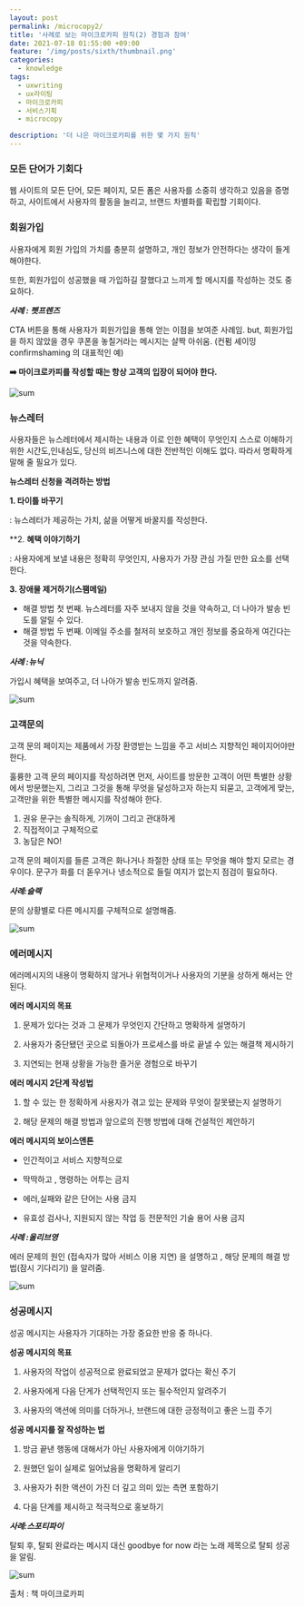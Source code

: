 ```yaml
---
layout: post
permalink: /microcopy2/
title: '사례로 보는 마이크로카피 원칙(2) 경험과 참여'
date: 2021-07-18 01:55:00 +09:00
feature: '/img/posts/sixth/thumbnail.png'
categories:
  - knowledge
tags:
  - uxwriting
  - ux라이팅
  - 마이크로카피
  - 서비스기획
  - microcopy

description: '더 나은 마이크로카피를 위한 몇 가지 원칙'
---
```


### **모든 단어가 기회다**

웹 사이트의 모든 단어, 모든 페이지, 모든 폼은 사용자를 소중히 생각하고 있음을 증명하고, 사이트에서 사용자의 활동을 늘리고, 브랜드 차별화를 확립할 기회이다.


### **회원가입**

사용자에게 회원 가입의 가치를 충분히 설명하고, 개인 정보가 안전하다는 생각이 들게 해야한다.

또한, 회원가입이 성공했을 때 가입하길 잘했다고 느끼게 할 메시지를 작성하는 것도 중요하다.

***사례 : 펫프렌즈***

CTA 버튼을 통해 사용자가 회원가입을 통해 얻는 이점을 보여준 사례임. but, 회원가입을 하지 않았을 경우 쿠폰을 놓칠거라는 메시지는 살짝 아쉬움. (컨펌 셰이밍 confirmshaming 의 대표적인 예)

**➡️ 마이크로카피를 작성할 때는 항상 고객의 입장이 되어야 한다.**

![sum](/img/posts/sixth/petfriends.png)

### **뉴스레터**

사용자들은 뉴스레터에서 제시하는 내용과 이로 인한 혜택이 무엇인지 스스로 이해하기 위한 시간도,인내심도, 당신의 비즈니스에 대한 전반적인 이해도 없다. 따라서 명확하게 말해 줄 필요가 있다.


**뉴스레터 신청을 격려하는 방법**

**1. 타이틀 바꾸기**

: 뉴스레터가 제공하는 가치, 삶을 어떻게 바꿀지를 작성한다.

**2. **혜택 이야기하기**

: 사용자에게 보낼 내용은 정확히 무엇인지, 사용자가 가장 관심 가질 만한 요소를 선택한다.

**3. 장애물 제거하기(스팸메일)**
- 해결 방법 첫 번째. 뉴스레터를 자주 보내지 않을 것을 약속하고, 더 나아가 발송 빈도를 알릴 수 있다.
- 해결 방법 두 번째. 이메일 주소를 철저히 보호하고 개인 정보를 중요하게 여긴다는 것을 약속한다.

***사례 :뉴닉***

가입시 혜택을 보여주고, 더 나아가 발송 빈도까지 알려줌.

![sum](/img/posts/sixth/newneek.png)

### **고객문의**
고객 문의 페이지는 제품에서 가장 환영받는 느낌을 주고 서비스 지향적인 페이지어야만 한다.

훌륭한 고객 문의 페이지를 작성하려면 먼저, 사이트를 방문한 고객이 어떤 특별한 상황에서 방문했는지, 그리고 그것을 통해 무엇을 달성하고자 하는지 되묻고, 고객에게 맞는, 고객만을 위한 특별한 메시지를 작성해야 한다.

1. 권유 문구는 솔직하게, 기꺼이 그리고 관대하게
2. 직접적이고 구체적으로
3. 농담은 NO!

고객 문의 페이지를 들른 고객은 화나거나 좌절한 상태 또는 무엇을 해야 할지 모르는 경우이다. 문구가 화를 더 돋우거나 냉소적으로 들릴 여지가 없는지 점검이 필요하다.

***사례:슬랙***

문의 상황별로 다른 메시지를 구체적으로 설명해줌.

![sum](/img/posts/sixth/slack.png)

### **에러메시지**

에러메시지의 내용이 명확하지 않거나 위협적이거나 사용자의 기분을 상하게 해서는 안된다.

**에러 메시지의 목표**

1. 문제가 있다는 것과 그 문제가 무엇인지 간단하고 명확하게 설명하기

2. 사용자가 중단됐던 곳으로 되돌아가 프로세스를 바로 끝낼 수 있는 해결책 제시하기

3. 지연되는 현재 상황을 가능한 즐거운 경험으로 바꾸기

**에러 메시지 2단계 작성법**

1. 할 수 있는 한 정확하게 사용자가 겪고 있는 문제와 무엇이 잘못됐는지 설명하기

2. 해당 문제의 해결 방법과 앞으로의 진행 방법에 대해 건설적인 제안하기

**에러 메시지의 보이스앤톤**

- 인간적이고 서비스 지향적으로

- 딱딱하고 , 명령하는 어투는 금지

- 에러,실패와 같은 단어는 사용 금지

- 유효성 검사나, 지원되지 않는 작업 등 전문적인 기술 용어 사용 금지

***사례 :올리브영***

에러 문제의 원인 (접속자가 많아 서비스 이용 지연) 을 설명하고 , 해당 문제의 해결 방법(잠시 기다리기) 을 알려줌.

![sum](/img/posts/sixth/oliveyoung.png)

### **성공메시지** ###
성공 메시지는 사용자가 기대하는 가장 중요한 반응 중 하나다.

**성공 메시지의 목표**

1. 사용자의 작업이 성공적으로 완료되었고 문제가 없다는 확신 주기

2. 사용자에게 다음 단게가 선택적인지 또는 필수적인지 알려주기

3. 사용자의 액션에 의미를 더하거나, 브랜드에 대한 긍정적이고 좋은 느낌 주기

**성공 메시지를 잘 작성하는 법**

1. 방금 끝낸 행동에 대해서가 아닌 사용자에게 이야기하기

2. 원했던 일이 실제로 일어났음을 명확하게 알리기

3. 사용자가 취한 액션이 가진 더 깊고 의미 있는 측면 포함하기

4. 다음 단계를 제시하고 적극적으로 홍보하기

***사례:스포티파이***

탈퇴 후, 탈퇴 완료라는 메시지 대신 goodbye for now 라는 노래 제목으로 탈퇴 성공을 알림.

![sum](/img/posts/sixth/spotify.png)

출처 : 책 마이크로카피
